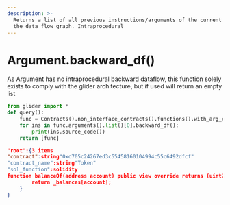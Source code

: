 ```yaml
---
description: >-
  Returns a list of all previous instructions/arguments of the current point in
  the data flow graph. Intraprocedural
---
```


# Argument.backward\_df()

As Argument has no intraprocedural backward dataflow, this function solely exists to comply with the glider architecture, but if used will return an empty list

```python
from glider import *
def query():
    func = Contracts().non_interface_contracts().functions().with_arg_count(1).exec(1)[0]
    for ins in func.arguments().list()[0].backward_df():
        print(ins.source_code())
    return [func]
```

```json
"root":{3 items
"contract":string"0xd705c24267ed3c55458160104994c55c6492dfcf"
"contract_name":string"Token"
"sol_function":solidity
function balanceOf(address account) public view override returns (uint256) {
        return _balances[account];
    }
}
```
